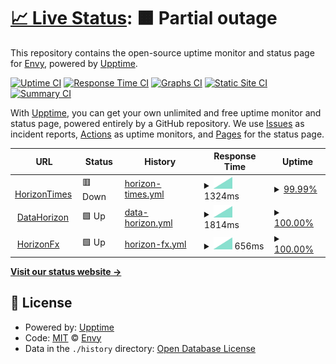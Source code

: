 # [📈 Live Status](https://uptime.horizonfx.id): <!--live status--> **🟧 Partial outage**

This repository contains the open-source uptime monitor and status page for [Envy](https://uptime.horizonfx.id), powered by [Upptime](https://github.com/upptime/upptime).

[![Uptime CI](https://github.com/EnvyxLinzie/times-hzfx/workflows/Uptime%20CI/badge.svg)](https://github.com/EnvyxLinzie/times-hzfx/actions?query=workflow%3A%22Uptime+CI%22)
[![Response Time CI](https://github.com/EnvyxLinzie/times-hzfx/workflows/Response%20Time%20CI/badge.svg)](https://github.com/EnvyxLinzie/times-hzfx/actions?query=workflow%3A%22Response+Time+CI%22)
[![Graphs CI](https://github.com/EnvyxLinzie/times-hzfx/workflows/Graphs%20CI/badge.svg)](https://github.com/EnvyxLinzie/times-hzfx/actions?query=workflow%3A%22Graphs+CI%22)
[![Static Site CI](https://github.com/EnvyxLinzie/times-hzfx/workflows/Static%20Site%20CI/badge.svg)](https://github.com/EnvyxLinzie/times-hzfx/actions?query=workflow%3A%22Static+Site+CI%22)
[![Summary CI](https://github.com/EnvyxLinzie/times-hzfx/workflows/Summary%20CI/badge.svg)](https://github.com/EnvyxLinzie/times-hzfx/actions?query=workflow%3A%22Summary+CI%22)

With [Upptime](https://upptime.js.org), you can get your own unlimited and free uptime monitor and status page, powered entirely by a GitHub repository. We use [Issues](https://github.com/EnvyxLinzie/times-hzfx/issues) as incident reports, [Actions](https://github.com/EnvyxLinzie/times-hzfx/actions) as uptime monitors, and [Pages](https://uptime.horizonfx.id) for the status page.

<!--start: status pages-->
<!-- This summary is generated by Upptime (https://github.com/upptime/upptime) -->
<!-- Do not edit this manually, your changes will be overwritten -->
<!-- prettier-ignore -->
| URL | Status | History | Response Time | Uptime |
| --- | ------ | ------- | ------------- | ------ |
| <img alt="" src="https://icons.duckduckgo.com/ip3/times.horizonfx.id.ico" height="13"> [HorizonTimes](https://times.horizonfx.id) | 🟥 Down | [horizon-times.yml](https://github.com/EnvyxLinzie/times-hzfx/commits/HEAD/history/horizon-times.yml) | <details><summary><img alt="Response time graph" src="./graphs/horizon-times/response-time-week.png" height="20"> 1324ms</summary><br><a href="https://uptime.horizonfx.id/history/horizon-times"><img alt="Response time 1324" src="https://img.shields.io/endpoint?url=https%3A%2F%2Fraw.githubusercontent.com%2FEnvyxLinzie%2Ftimes-hzfx%2FHEAD%2Fapi%2Fhorizon-times%2Fresponse-time.json"></a><br><a href="https://uptime.horizonfx.id/history/horizon-times"><img alt="24-hour response time 1324" src="https://img.shields.io/endpoint?url=https%3A%2F%2Fraw.githubusercontent.com%2FEnvyxLinzie%2Ftimes-hzfx%2FHEAD%2Fapi%2Fhorizon-times%2Fresponse-time-day.json"></a><br><a href="https://uptime.horizonfx.id/history/horizon-times"><img alt="7-day response time 1324" src="https://img.shields.io/endpoint?url=https%3A%2F%2Fraw.githubusercontent.com%2FEnvyxLinzie%2Ftimes-hzfx%2FHEAD%2Fapi%2Fhorizon-times%2Fresponse-time-week.json"></a><br><a href="https://uptime.horizonfx.id/history/horizon-times"><img alt="30-day response time 1324" src="https://img.shields.io/endpoint?url=https%3A%2F%2Fraw.githubusercontent.com%2FEnvyxLinzie%2Ftimes-hzfx%2FHEAD%2Fapi%2Fhorizon-times%2Fresponse-time-month.json"></a><br><a href="https://uptime.horizonfx.id/history/horizon-times"><img alt="1-year response time 1324" src="https://img.shields.io/endpoint?url=https%3A%2F%2Fraw.githubusercontent.com%2FEnvyxLinzie%2Ftimes-hzfx%2FHEAD%2Fapi%2Fhorizon-times%2Fresponse-time-year.json"></a></details> | <details><summary><a href="https://uptime.horizonfx.id/history/horizon-times">99.99%</a></summary><a href="https://uptime.horizonfx.id/history/horizon-times"><img alt="All-time uptime 99.99%" src="https://img.shields.io/endpoint?url=https%3A%2F%2Fraw.githubusercontent.com%2FEnvyxLinzie%2Ftimes-hzfx%2FHEAD%2Fapi%2Fhorizon-times%2Fuptime.json"></a><br><a href="https://uptime.horizonfx.id/history/horizon-times"><img alt="24-hour uptime 99.99%" src="https://img.shields.io/endpoint?url=https%3A%2F%2Fraw.githubusercontent.com%2FEnvyxLinzie%2Ftimes-hzfx%2FHEAD%2Fapi%2Fhorizon-times%2Fuptime-day.json"></a><br><a href="https://uptime.horizonfx.id/history/horizon-times"><img alt="7-day uptime 99.99%" src="https://img.shields.io/endpoint?url=https%3A%2F%2Fraw.githubusercontent.com%2FEnvyxLinzie%2Ftimes-hzfx%2FHEAD%2Fapi%2Fhorizon-times%2Fuptime-week.json"></a><br><a href="https://uptime.horizonfx.id/history/horizon-times"><img alt="30-day uptime 99.99%" src="https://img.shields.io/endpoint?url=https%3A%2F%2Fraw.githubusercontent.com%2FEnvyxLinzie%2Ftimes-hzfx%2FHEAD%2Fapi%2Fhorizon-times%2Fuptime-month.json"></a><br><a href="https://uptime.horizonfx.id/history/horizon-times"><img alt="1-year uptime 99.99%" src="https://img.shields.io/endpoint?url=https%3A%2F%2Fraw.githubusercontent.com%2FEnvyxLinzie%2Ftimes-hzfx%2FHEAD%2Fapi%2Fhorizon-times%2Fuptime-year.json"></a></details>
| <img alt="" src="https://icons.duckduckgo.com/ip3/data.horizonfx.id.ico" height="13"> [DataHorizon](https://data.horizonfx.id) | 🟩 Up | [data-horizon.yml](https://github.com/EnvyxLinzie/times-hzfx/commits/HEAD/history/data-horizon.yml) | <details><summary><img alt="Response time graph" src="./graphs/data-horizon/response-time-week.png" height="20"> 1814ms</summary><br><a href="https://uptime.horizonfx.id/history/data-horizon"><img alt="Response time 1814" src="https://img.shields.io/endpoint?url=https%3A%2F%2Fraw.githubusercontent.com%2FEnvyxLinzie%2Ftimes-hzfx%2FHEAD%2Fapi%2Fdata-horizon%2Fresponse-time.json"></a><br><a href="https://uptime.horizonfx.id/history/data-horizon"><img alt="24-hour response time 1814" src="https://img.shields.io/endpoint?url=https%3A%2F%2Fraw.githubusercontent.com%2FEnvyxLinzie%2Ftimes-hzfx%2FHEAD%2Fapi%2Fdata-horizon%2Fresponse-time-day.json"></a><br><a href="https://uptime.horizonfx.id/history/data-horizon"><img alt="7-day response time 1814" src="https://img.shields.io/endpoint?url=https%3A%2F%2Fraw.githubusercontent.com%2FEnvyxLinzie%2Ftimes-hzfx%2FHEAD%2Fapi%2Fdata-horizon%2Fresponse-time-week.json"></a><br><a href="https://uptime.horizonfx.id/history/data-horizon"><img alt="30-day response time 1814" src="https://img.shields.io/endpoint?url=https%3A%2F%2Fraw.githubusercontent.com%2FEnvyxLinzie%2Ftimes-hzfx%2FHEAD%2Fapi%2Fdata-horizon%2Fresponse-time-month.json"></a><br><a href="https://uptime.horizonfx.id/history/data-horizon"><img alt="1-year response time 1814" src="https://img.shields.io/endpoint?url=https%3A%2F%2Fraw.githubusercontent.com%2FEnvyxLinzie%2Ftimes-hzfx%2FHEAD%2Fapi%2Fdata-horizon%2Fresponse-time-year.json"></a></details> | <details><summary><a href="https://uptime.horizonfx.id/history/data-horizon">100.00%</a></summary><a href="https://uptime.horizonfx.id/history/data-horizon"><img alt="All-time uptime 100.00%" src="https://img.shields.io/endpoint?url=https%3A%2F%2Fraw.githubusercontent.com%2FEnvyxLinzie%2Ftimes-hzfx%2FHEAD%2Fapi%2Fdata-horizon%2Fuptime.json"></a><br><a href="https://uptime.horizonfx.id/history/data-horizon"><img alt="24-hour uptime 100.00%" src="https://img.shields.io/endpoint?url=https%3A%2F%2Fraw.githubusercontent.com%2FEnvyxLinzie%2Ftimes-hzfx%2FHEAD%2Fapi%2Fdata-horizon%2Fuptime-day.json"></a><br><a href="https://uptime.horizonfx.id/history/data-horizon"><img alt="7-day uptime 100.00%" src="https://img.shields.io/endpoint?url=https%3A%2F%2Fraw.githubusercontent.com%2FEnvyxLinzie%2Ftimes-hzfx%2FHEAD%2Fapi%2Fdata-horizon%2Fuptime-week.json"></a><br><a href="https://uptime.horizonfx.id/history/data-horizon"><img alt="30-day uptime 100.00%" src="https://img.shields.io/endpoint?url=https%3A%2F%2Fraw.githubusercontent.com%2FEnvyxLinzie%2Ftimes-hzfx%2FHEAD%2Fapi%2Fdata-horizon%2Fuptime-month.json"></a><br><a href="https://uptime.horizonfx.id/history/data-horizon"><img alt="1-year uptime 100.00%" src="https://img.shields.io/endpoint?url=https%3A%2F%2Fraw.githubusercontent.com%2FEnvyxLinzie%2Ftimes-hzfx%2FHEAD%2Fapi%2Fdata-horizon%2Fuptime-year.json"></a></details>
| <img alt="" src="https://icons.duckduckgo.com/ip3/horizonfx.id.ico" height="13"> [HorizonFx](https://horizonfx.id) | 🟩 Up | [horizon-fx.yml](https://github.com/EnvyxLinzie/times-hzfx/commits/HEAD/history/horizon-fx.yml) | <details><summary><img alt="Response time graph" src="./graphs/horizon-fx/response-time-week.png" height="20"> 656ms</summary><br><a href="https://uptime.horizonfx.id/history/horizon-fx"><img alt="Response time 656" src="https://img.shields.io/endpoint?url=https%3A%2F%2Fraw.githubusercontent.com%2FEnvyxLinzie%2Ftimes-hzfx%2FHEAD%2Fapi%2Fhorizon-fx%2Fresponse-time.json"></a><br><a href="https://uptime.horizonfx.id/history/horizon-fx"><img alt="24-hour response time 656" src="https://img.shields.io/endpoint?url=https%3A%2F%2Fraw.githubusercontent.com%2FEnvyxLinzie%2Ftimes-hzfx%2FHEAD%2Fapi%2Fhorizon-fx%2Fresponse-time-day.json"></a><br><a href="https://uptime.horizonfx.id/history/horizon-fx"><img alt="7-day response time 656" src="https://img.shields.io/endpoint?url=https%3A%2F%2Fraw.githubusercontent.com%2FEnvyxLinzie%2Ftimes-hzfx%2FHEAD%2Fapi%2Fhorizon-fx%2Fresponse-time-week.json"></a><br><a href="https://uptime.horizonfx.id/history/horizon-fx"><img alt="30-day response time 656" src="https://img.shields.io/endpoint?url=https%3A%2F%2Fraw.githubusercontent.com%2FEnvyxLinzie%2Ftimes-hzfx%2FHEAD%2Fapi%2Fhorizon-fx%2Fresponse-time-month.json"></a><br><a href="https://uptime.horizonfx.id/history/horizon-fx"><img alt="1-year response time 656" src="https://img.shields.io/endpoint?url=https%3A%2F%2Fraw.githubusercontent.com%2FEnvyxLinzie%2Ftimes-hzfx%2FHEAD%2Fapi%2Fhorizon-fx%2Fresponse-time-year.json"></a></details> | <details><summary><a href="https://uptime.horizonfx.id/history/horizon-fx">100.00%</a></summary><a href="https://uptime.horizonfx.id/history/horizon-fx"><img alt="All-time uptime 100.00%" src="https://img.shields.io/endpoint?url=https%3A%2F%2Fraw.githubusercontent.com%2FEnvyxLinzie%2Ftimes-hzfx%2FHEAD%2Fapi%2Fhorizon-fx%2Fuptime.json"></a><br><a href="https://uptime.horizonfx.id/history/horizon-fx"><img alt="24-hour uptime 100.00%" src="https://img.shields.io/endpoint?url=https%3A%2F%2Fraw.githubusercontent.com%2FEnvyxLinzie%2Ftimes-hzfx%2FHEAD%2Fapi%2Fhorizon-fx%2Fuptime-day.json"></a><br><a href="https://uptime.horizonfx.id/history/horizon-fx"><img alt="7-day uptime 100.00%" src="https://img.shields.io/endpoint?url=https%3A%2F%2Fraw.githubusercontent.com%2FEnvyxLinzie%2Ftimes-hzfx%2FHEAD%2Fapi%2Fhorizon-fx%2Fuptime-week.json"></a><br><a href="https://uptime.horizonfx.id/history/horizon-fx"><img alt="30-day uptime 100.00%" src="https://img.shields.io/endpoint?url=https%3A%2F%2Fraw.githubusercontent.com%2FEnvyxLinzie%2Ftimes-hzfx%2FHEAD%2Fapi%2Fhorizon-fx%2Fuptime-month.json"></a><br><a href="https://uptime.horizonfx.id/history/horizon-fx"><img alt="1-year uptime 100.00%" src="https://img.shields.io/endpoint?url=https%3A%2F%2Fraw.githubusercontent.com%2FEnvyxLinzie%2Ftimes-hzfx%2FHEAD%2Fapi%2Fhorizon-fx%2Fuptime-year.json"></a></details>

<!--end: status pages-->

[**Visit our status website →**](https://uptime.horizonfx.id)

## 📄 License

- Powered by: [Upptime](https://github.com/upptime/upptime)
- Code: [MIT](./LICENSE) © [Envy](https://uptime.horizonfx.id)
- Data in the `./history` directory: [Open Database License](https://opendatacommons.org/licenses/odbl/1-0/)
